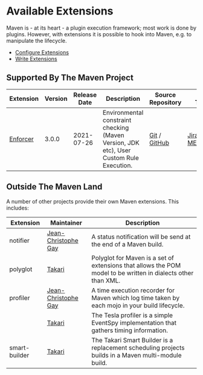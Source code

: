 # Available Extensions

<!--
Licensed to the Apache Software Foundation (ASF) under one
or more contributor license agreements.  See the NOTICE file
distributed with this work for additional information
regarding copyright ownership.  The ASF licenses this file
to you under the Apache License, Version 2.0 (the
"License"); you may not use this file except in compliance
with the License.  You may obtain a copy of the License at

    http://www.apache.org/licenses/LICENSE-2.0

Unless required by applicable law or agreed to in writing,
software distributed under the License is distributed on an
"AS IS" BASIS, WITHOUT WARRANTIES OR CONDITIONS OF ANY
KIND, either express or implied.  See the License for the
specific language governing permissions and limitations
under the License.
-->

  Maven is - at its heart - a plugin execution framework; most work is done by plugins. However, with extensions
  it is possible to hook into Maven, e.g. to manipulate the lifecycle.
  
  * [Configure Extensions](/guides/mini/guide-using-extensions.html)
  * [Write Extensions](/examples/maven-3-lifecycle-extensions.html)
  

## Supported By The Maven Project
  
| Extension                                      | Version | Release Date | Description                                                                             | Source Repository                                                                                                   | Issue Tracker
|------------------------------------------------|---------|--------------|-----------------------------------------------------------------------------------------|---------------------------------------------------------------------------------------------------------------------|-----------------|
|[Enforcer](/enforcer/maven-enforcer-extension/) | 3.0.0   | 2021-07-26   | Environmental constraint checking (Maven Version, JDK etc), User Custom Rule Execution. | [Git](https://gitbox.apache.org/repos/asf/maven-enforcer.git) / [GitHub](https://github.com/apache/maven-enforcer/) | [Jira MENFORCER](https://issues.apache.org/jira/browse/MENFORCER)

## Outside The Maven Land

A number of other projects provide their own Maven extensions. This includes:

| Extension      | Maintainer                                                     | Description 
|----------------|----------------------------------------------------------------|-----------
| notifier       | [Jean-Christophe Gay](https://github.com/jcgay/maven-notifier) | A status notification will be send at the end of a Maven build.
| polyglot       | [Takari](https://github.com/takari/polyglot-maven)             | Polyglot for Maven is a set of extensions that allows the POM model to be written in dialects other than XML. 
| profiler       | [Jean-Christophe Gay](https://github.com/jcgay/maven-profiler) | A time execution recorder for Maven which log time taken by each mojo in your build lifecycle.
|                | [Takari](https://github.com/takari/maven-profiler)             | The Tesla profiler is a simple EventSpy implementation that gathers timing information.
| smart-builder  | [Takari](https://github.com/takari/maven-profiler)             | The Takari Smart Builder is a replacement scheduling projects builds in a Maven multi-module build.